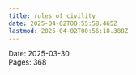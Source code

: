 ```yaml
---
title: rules of civility
date: 2025-04-02T00:55:58.465Z
lastmod: 2025-04-02T00:56:18.388Z
---
```

Date: 2025-03-30\
Pages: 368
